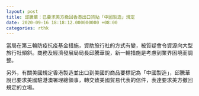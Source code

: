 ```yaml
---
layout: post
title: 邱騰華：已要求美方撤回香港出口貨貼「中國製造」規定
date: 2020-09-16 18:18:12.000000000 +08:00
categories: rthk
---
```


當局在第三輪防疫抗疫基金措施，資助旅行社的方式有變，被質疑會令資源向大型旅行社傾斜。商務及經濟發展局局長邱騰華說，新一輪措施是考慮到業界困境而調整。

另外，有關美國規定香港製造並出口到美國的商品要標記為「中國製造」，邱騰華說已要求美國駐港澳署理總領事，轉交致美國貿易代表的信件，表達要求美方撤回規定的立場。
